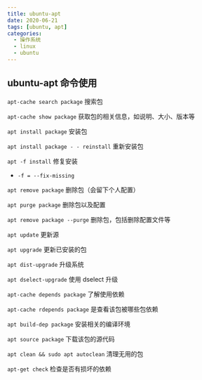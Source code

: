 ```yaml
---
title: ubuntu-apt
date: 2020-06-21
tags: [ubuntu, apt]
categories:
  - 操作系统
  - linux
  - ubuntu
---
```


## ubuntu-apt 命令使用

`apt-cache search package` 搜索包

`apt-cache show package` 获取包的相关信息，如说明、大小、版本等

`apt install package` 安装包

`apt install package - - reinstall` 重新安装包

`apt -f install` 修复安装

- `-f = --fix-missing`

`apt remove package` 删除包（会留下个人配置）

`apt purge package` 删除包以及配置

`apt remove package --purge` 删除包，包括删除配置文件等

`apt update` 更新源

`apt upgrade` 更新已安装的包

`apt dist-upgrade` 升级系统

`apt dselect-upgrade` 使用 dselect 升级

`apt-cache depends package` 了解使用依赖

`apt-cache rdepends package` 是查看该包被哪些包依赖

`apt build-dep package` 安装相关的编译环境

`apt source package` 下载该包的源代码

`apt clean && sudo apt autoclean` 清理无用的包

`apt-get check` 检查是否有损坏的依赖

